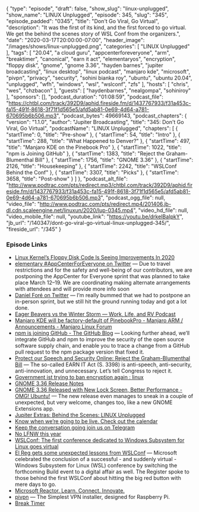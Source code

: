 {
  "type": "episode",
  "draft": false,
  "show_slug": "linux-unplugged",
  "show_name": "LINUX Unplugged",
  "episode": 345,
  "slug": "345",
  "episode_padded": "0345",
  "title": "Don't Go Viral, Go Virtual",
  "description": "It was the first of its kind, and the first forced to go virtual. We get the behind the scenes story of WSL Conf from the organizers.",
  "date": "2020-03-17T20:00:00-07:00",
  "header_image": "/images/shows/linux-unplugged.png",
  "categories": [
    "LINUX Unplugged"
  ],
  "tags": [
    "20.04",
    "a cloud guru",
    "appcenterforeveryone",
    "arm",
    "breaktimer",
    "canonical",
    "earn it act",
    "elementaryos",
    "encryption",
    "floppy disk",
    "gnome",
    "gnome 3.36",
    "hayden barnes",
    "jupiter broadcasting",
    "linux desktop",
    "linux podcast",
    "manjaro kde",
    "microsoft",
    "pivpn",
    "privacy",
    "security",
    "sohini bianka roy",
    "ubuntu",
    "ubuntu 20.04",
    "unplugged",
    "wfh",
    "windows",
    "wsl",
    "wslconf",
    "zfs"
  ],
  "hosts": [
    "chris",
    "wes",
    "chzbacon"
  ],
  "guests": [
    "haydenbarnes",
    "nealgompa",
    "sohiniroy"
  ],
  "sponsors": [],
  "podcast_duration": "01:08:59",
  "podcast_file": "https://chtbl.com/track/392D9/aphid.fireside.fm/d/1437767933/f31a453c-fa15-491f-8618-3f71f1d565e5/afd5ab81-0e69-4d64-a781-670695b6b506.mp3",
  "podcast_bytes": 49669143,
  "podcast_chapters": {
    "version": "1.1.0",
    "author": "Jupiter Broadcasting",
    "title": "345: Don't Go Viral, Go Virtual",
    "podcastName": "LINUX Unplugged",
    "chapters": [
      {
        "startTime": 0,
        "title": "Pre-show"
      },
      {
        "startTime": 54,
        "title": "Intro"
      },
      {
        "startTime": 288,
        "title": "What Happened to Denver?"
      },
      {
        "startTime": 497,
        "title": "Manjaro KDE on the Pinebook Pro"
      },
      {
        "startTime": 1022,
        "title": "npm is Joining GitHub"
      },
      {
        "startTime": 1383,
        "title": "Reject the Graham-Blumenthal Bill"
      },
      {
        "startTime": 1756,
        "title": "GNOME 3.36"
      },
      {
        "startTime": 2126,
        "title": "Housekeeping"
      },
      {
        "startTime": 2242,
        "title": "WSLConf Behind the Conf"
      },
      {
        "startTime": 3307,
        "title": "Picks"
      },
      {
        "startTime": 3658,
        "title": "Post-show"
      }
    ]
  },
  "podcast_alt_file": "http://www.podtrac.com/pts/redirect.mp3/chtbl.com/track/392D9/aphid.fireside.fm/d/1437767933/f31a453c-fa15-491f-8618-3f71f1d565e5/afd5ab81-0e69-4d64-a781-670695b6b506.mp3",
  "podcast_ogg_file": null,
  "video_file": "http://www.podtrac.com/pts/redirect.mp4/201406.jb-dl.cdn.scaleengine.net/linuxun/2020/lup-0345.mp4",
  "video_hd_file": null,
  "video_mobile_file": null,
  "youtube_link": "https://youtu.be/drkeIBaIpkY",
  "jb_url": "/140347/dont-go-viral-go-virtual-linux-unplugged-345/",
  "fireside_url": "/345"
}


### Episode Links

  * [Linux Kernel’s Floppy Disk Code Is Seeing Improvements In 2020](https://www.phoronix.com/scan.php?page=news_item&px=Linux-5.7-Floppy-Improvements "Linux Kernel’s Floppy Disk Code Is Seeing Improvements In 2020")
  * [elementary #AppCenterForEveryone on Twitter](https://twitter.com/elementary/status/1237951983283245057 "elementary #AppCenterForEveryone on Twitter") — Due to travel restrictions and for the safety and well-being of our contributors, we are postponing the AppCenter for Everyone sprint that was planned to take place March 12–19. We are coordinating making alternate arrangements with attendees and will provide more info soon
  * [Daniel Foré on Twitter](https://twitter.com/DanielFore/status/1238254079656288257 "Daniel Foré on Twitter") — I’m really bummed that we had to postpone an in-person sprint, but we still hit the ground running today and got a lot done.
  * [Eager Beavers vs the Winter Storm — Work, Life, and RV Podcast](https://worklifeandrv.com/episodes/4 "Eager Beavers vs the Winter Storm — Work, Life, and RV Podcast")
  * [Manjaro KDE will be factory-default of PinebookPro - Manjaro ARM / Announcements - Manjaro Linux Forum](https://forum.manjaro.org/t/manjaro-kde-will-be-factory-default-of-pinebookpro/129510 "Manjaro KDE will be factory-default of PinebookPro - Manjaro ARM / Announcements - Manjaro Linux Forum")
  * [npm is joining GitHub - The GitHub Blog](https://github.blog/2020-03-16-npm-is-joining-github/ "npm is joining GitHub - The GitHub Blog") — Looking further ahead, we’ll integrate GitHub and npm to improve the security of the open source software supply chain, and enable you to trace a change from a GitHub pull request to the npm package version that fixed it. 
  * [Protect our Speech and Security Online: Reject the Graham-Blumenthal Bill](https://act.eff.org/action/protect-our-speech-and-security-online-reject-the-graham-blumenthal-bill "Protect our Speech and Security Online: Reject the Graham-Blumenthal Bill") — The so-called EARN IT Act (S. 3398) is anti-speech, anti-security, anti-innovation, and unnecessary. Let’s tell Congress to reject it.
  * [Government ist trying to ban encryption again : linux](https://www.reddit.com/r/linux/comments/fjs43h/government_ist_trying_to_ban_encryption_again/fkp1pv3/?utm_name=iossmf "Government ist trying to ban encryption again : linux")
  * [GNOME 3.36 Release Notes](https://help.gnome.org/misc/release-notes/3.36/ "GNOME 3.36 Release Notes")
  * [GNOME 3.36 Released with New Lock Screen, Better Performance - OMG! Ubuntu!](https://www.omgubuntu.co.uk/2020/03/gnome-3-36-official-release-announcement "GNOME 3.36 Released with New Lock Screen, Better Performance - OMG! Ubuntu!") — The new release even manages to sneak in a couple of unexpected, but very welcome, changes too, like a new GNOME Extensions app.
  * [Jupiter Extras: Behind the Scenes: LINUX Unplugged](https://extras.show/64 "Jupiter Extras: Behind the Scenes: LINUX Unplugged")
  * [Know when we’re going to be live. Check out the calendar](https://www.jupiterbroadcasting.com/release-calendar/ "Know when we’re going to be live. Check out the calendar")
  * [Keep the conversation going join us on Telegram](https://jupiterbroadcasting.com/telegram "Keep the conversation going join us on Telegram")
  * [No LFNW this year](https://blog.lfnw.org/2020/03/13/covid-19-cancellation.html "No LFNW this year")
  * [WSLConf: The first conference dedicated to Windows Subsystem for Linux goes virtual](https://ubuntu.com/blog/wslconf-the-first-conference-dedicated-to-windows-subsystem-for-linux-goes-virtual "WSLConf: The first conference dedicated to Windows Subsystem for Linux goes virtual")
  * [El Reg gets some unexpected lessons from WSLConf](https://www.theregister.co.uk/2020/03/16/wslconf/ "El Reg gets some unexpected lessons from WSLConf") — Microsoft celebrated the conclusion of a successful - and suddenly virtual - Windows Subsystem for Linux (WSL) conference by switching the forthcoming Build event to a digital affair as well. The Register spoke to those behind the first WSLConf about hitting the big red button with mere days to go.
  * [Microsoft Reactor. Learn. Connect. Innovate.](https://developer.microsoft.com/en-us/reactor/ "Microsoft Reactor. Learn. Connect. Innovate.")
  * [pivpn](https://github.com/pivpn/pivpn "pivpn") — The Simplest VPN installer, designed for Raspberry Pi.
  * [Break Timer](https://breaktimer.app/ "Break Timer")



